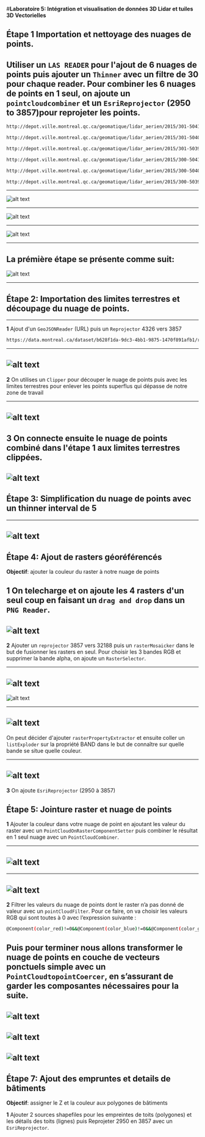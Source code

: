 #**Laboratoire 5: Intégration et visualisation de données 3D Lidar et tuiles 3D Vectorielles**

## Étape 1 Importation et nettoyage des nuages de points.

Utiliser un `LAS READER` pour l'ajout de 6 nuages de points puis ajouter un `Thinner` avec un filtre de 30 pour chaque reader. Pour combiner les 6 nuages de points en 1 seul, on ajoute un `pointcloudcombiner` et un `EsriReprojector` (2950 to 3857)pour reprojeter les points.
----

```bash
http://depot.ville.montreal.qc.ca/geomatique/lidar_aerien/2015/301-5041_2015.laz
```

```bash
http://depot.ville.montreal.qc.ca/geomatique/lidar_aerien/2015/301-5040_2015.laz
```

```bash
http://depot.ville.montreal.qc.ca/geomatique/lidar_aerien/2015/301-5039_2015.laz
```

```bash
http://depot.ville.montreal.qc.ca/geomatique/lidar_aerien/2015/300-5041_2015.laz
```

```bash
http://depot.ville.montreal.qc.ca/geomatique/lidar_aerien/2015/300-5040_2015.laz
```

```bash
http://depot.ville.montreal.qc.ca/geomatique/lidar_aerien/2015/300-5039_2015.laz
```
----

![alt text](<Thiner parameters.png>)

---

![alt text](pointcloudparameters.png)

---

![alt text](<Esri reprojector parameters.png>)

---
La prémière étape se présente comme suit: 
----
![alt text](etape1.png)

-----
## Étape 2: Importation des limites terrestres et découpage du nuage de points.
---
**1** Ajout d'un `GeoJSONReader` (URL) puis un `Reprojector` 4326 vers 3857 

```bash
https://data.montreal.ca/dataset/b628f1da-9dc3-4bb1-9875-1470f891afb1/resource/92cb062a-11be-4222-9ea5-867e7e64c5ff/download/limites-terrestres.geojson
```
-----

![alt text](<reprojector etape2.png>)
----

**2** On utilises un `Clipper` pour découper le nuage de points puis avec les limites terrestres pour enlever les points superflus qui dépasse de notre zone de travail

----
![alt text](<clipper parameters etape2.png>)
----
**3** On connecte ensuite le nuage de points combiné dans l'étape 1 aux limites terrestres clippées.
----
![alt text](etape2.png)
----

## Étape 3: Simplification du nuage de points avec un  thinner interval de 5 

----
![alt text](<thinner intervale de 5.png>)
---
## Étape 4: Ajout de rasters géoréférencés

**Objectif**: ajouter la couleur du raster à notre nuage de points

**1** On telecharge et on ajoute les 4 rasters d'un seul coup en faisant un `drag and drop` dans un `PNG Reader`.
---
![alt text](<etape4 pngreader and drag drop.png>)
---

**2** Ajouter un `reprojector` 3857 vers 32188 puis un `rasterMosaicker` dans le but de fusionner les rasters en seul. Pour choisir les 3 bandes RGB et supprimer la bande alpha, on ajoute un `RasterSelector`.


----
![alt text](<reprojector etape4.png>)
---

![alt text](<ratsermosaicker etape 4.png>)

----
![alt text](<rasterselector etape4.png>)
---

On peut décider d'ajouter `rasterPropertyExtractor` et ensuite coller un `listExploder` sur la propriété BAND dans le but de connaître sur quelle bande se situe quelle couleur.

---
![alt text](etape4partie1.png)
---

**3** On ajoute  `EsriReprojector` (2950 à 3857) 

## Étape 5:  Jointure raster et nuage de points

**1** Ajouter la couleur dans votre nuage de point en ajoutant les valeur du raster avec un `PointCloudOnRasterComponentSetter` puis combiner le résultat en 1 seul nuage avec un `PointCloudCombiner`. 

---
![alt text](pointcloudonrastercomponant.png)
---

---
![alt text](pointcloudcombinersetape4.png)
---

**2** Filtrer les valeurs du nuage de points dont le raster n’a pas donné de valeur avec un `pointCloudFilter`. Pour ce faire, on va choisir les valeurs RGB qui sont toutes à 0 avec l’expression suivante :
```bash
@Component(color_red)!=0&&@Component(color_blue)!=0&&@Component(color_green) 
```

Puis pour terminer nous allons transformer le nuage de points en couche de vecteurs ponctuels simple avec un `PointCloudtopointCoercer`, en s’assurant de garder les composantes nécessaires pour la suite.
---

![alt text](pointcloudfilter1.png)
---

![alt text](<pointcloudtopointcoercer parameters.png>)
---

![alt text](Etape5.png)
---

## Étape 7: Ajout des empruntes et details de bâtiments

**Objectif**:  assigner le Z et la couleur aux polygones de bâtiments

**1** Ajouter 2 sources shapefiles pour les empreintes de toits  (polygones) et les détails des toits (lignes) puis Reprojeter 2950 en 3857 avec un `EsriReprojector`.














